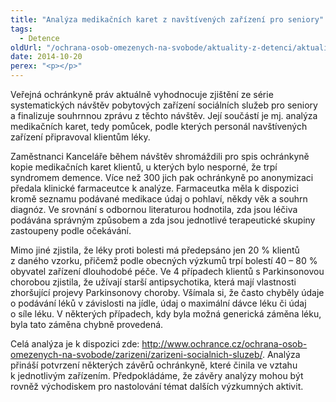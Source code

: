 ```yaml
---
title: "Analýza medikačních karet z navštívených zařízení pro seniory"
tags:
  - Detence
oldUrl: "/ochrana-osob-omezenych-na-svobode/aktuality-z-detenci/aktuality-z-detenci-2014/analyza-medikacnich-karet-z-navstivenych-zarizeni-pro-seniory/"
date: 2014-10-20
perex: "<p></p>"
---
```


<!-- imported from the old website -->

<p>Veřejná ochránkyně práv aktuálně vyhodnocuje zjištění ze série systematických návštěv pobytových zařízení sociálních služeb pro seniory a finalizuje souhrnnou zprávu z těchto návštěv. Její součástí je mj. analýza medikačních karet, tedy pomůcek, podle kterých personál navštívených zařízení připravoval klientům léky. </p><p>Zaměstnanci Kanceláře během návštěv shromáždili pro spis ochránkyně kopie medikačních karet klientů, u kterých bylo nesporné, že trpí syndromem demence. Více než 300 jich pak ochránkyně po anonymizaci předala klinické farmaceutce k analýze. Farmaceutka měla k dispozici kromě seznamu podávané medikace údaj o pohlaví, někdy věk a souhrn diagnóz. Ve srovnání s odbornou literaturou hodnotila, zda jsou léčiva podávána správným způsobem a zda jsou jednotlivé terapeutické skupiny zastoupeny podle očekávání.</p><p>Mimo jiné zjistila, že léky proti bolesti má předepsáno jen 20 % klientů z daného vzorku, přičemž podle obecných výzkumů trpí bolestí 40 – 80 % obyvatel zařízení dlouhodobé péče. Ve 4 případech klientů s Parkinsonovou chorobou zjistila, že užívají starší antipsychotika, která mají vlastnosti zhoršující projevy Parkinsonovy choroby. Všímala si, že často chyběly údaje o podávání léků v závislosti na jídle, údaj o maximální dávce léku či údaj o síle léku. V některých případech, kdy byla možná generická záměna léku, byla tato záměna chybně provedená. </p><p>Celá analýza je k dispozici zde: <a href="https://www.ochrance.cz/ochrana-osob-omezenych-na-svobode/zarizeni/zarizeni-socialnich-sluzeb/">http://www.ochrance.cz/ochrana-osob-omezenych-na-svobode/zarizeni/zarizeni-socialnich-sluzeb/</a>. Analýza přináší potvrzení některých závěrů ochránkyně, které činila ve vztahu k jednotlivým zařízením. Předpokládáme, že závěry analýzy mohou být rovněž východiskem pro nastolování témat dalších výzkumných aktivit.</p>
